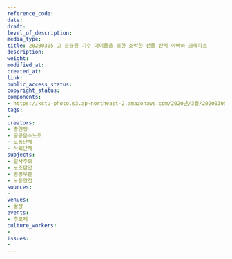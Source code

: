 ```yaml
---
reference_code: 
date: 
draft: 
level_of_description: 
media_type: 
title: 20200305-고 문중원 기수 아이들을 위한 소박한 선물 잔치 아빠와 크레파스
description: 
weight: 
modified_at: 
created_at: 
link: 
public_access_status: 
copyright_status: 
components:
- https://kctu-photo.s3.ap-northeast-2.amazonaws.com/2020년/3월/20200305-고+문중원+기수+아이들을+위한+소박한+선물+잔치+아빠와+크레파스/_CTU2539.jpg
tags:
- 
creators:
- 총연맹
- 공공운수노조
- 노동단체
- 사회단체
subjects:
- 열사추모
- 노조탄압
- 공공부문
- 노동안전
sources:
- 
venues:
- 꿀잠
events:
- 추모제
culture_workers:
- 
issues:
- 
---
```

